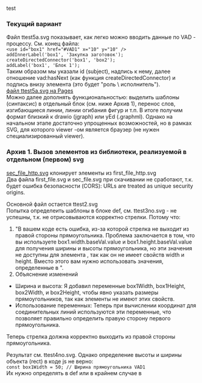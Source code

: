 test
### Текущий вариант
Файл ttest5a.svg показывает, как легко можно вводить данные по VAD - процессу. См. конец файла:  
`<use id="box1" href="#VAD1" x="10" y="10" />` \
`addInnerLabel('box1', 'Закупка заготовок');`\
`createDirectedConnector('box1', 'box2');` \
`addLabel('box1', 'Блок 1');` \
Таким образом мы указали id (subject), надпись к нему, далее отношение vad:hasNext (как функция createDirectedConnector) и подпись внизу элемента (это будет "роль \ исполнитель").  
[файл ttest5a.svg на Pages](https://bpmbpm.github.io/doc/test/SVG/ttest5a.svg)  
Можно далее дополнять функциональностью: выделить шаблоны (синтаксис) в отдельный блок (см. ниже Архив 1), перенос слов, изгибающиеся линии, линии огибания фигур и т.п. В итоге получим формат близкий к drawio (jgraph) или yEd (.graphml). Однако на начальном этапе достаточно упрощенных возможностей, но в рамках SVG, для которого viewer -ом является браузер (не нужен специализированный viewer).   


### Архив 1. Вызов элементов из библиотеки, реализуемой в отдельном (первом) svg
[sec_file_http.svg](https://bpmbpm.github.io/doc/test/SVG/sec_file_http.svg) клонирует элементы из first_file_http.svg  
Два файла first_file.svg и sec_file.svg при скачивании не сработают, т.к. будет ошибка безопасности (CORS): URLs are treated as unique security origins.

Основной файл остается ttest2.svg  
Попытка определеить шаблоны в блоке def, см. ttest3no.svg - не успешны, т.к. не отрисовываются корректно стрелки. Потому что:  
1. "В вашем коде есть ошибка, из-за которой стрелка не выходит из правой стороны прямоугольника. Проблема заключается в том, что вы используете box1.width.baseVal.value и box1.height.baseVal.value для получения ширины и высоты прямоугольника, но эти значения не доступны для элемента <use>, так как он не имеет свойств width и height. Вместо этого вам нужно использовать значения, определенные в <defs>".
2.  Объяснение изменений
- Ширина и высота: Я добавил переменные box1Width, box1Height, box2Width, и box2Height, чтобы явно указать размеры прямоугольников, так как элементы <use> не имеют этих свойств.
- Использование переменных: Теперь при вычислении координат для соединительных линий используются эти переменные, что позволяет правильно определить правую сторону первого прямоугольника.  

Теперь стрелка должна корректно выходить из правой стороны прямоугольника.

Результат см. ttest4no.svg. Однако определение высоты и ширины объекта (rect) в коде js не верно:   
`const box1Width = 50; // Ширина прямоугольника VAD1`  
Их нужно определять в def или в крайнем случае в <style>. 

### Материалы
Best:
- https://habr.com/ru/articles/320504/
- https://www.w3.org/TR/SVG2/struct.html#MetadataElement		
Метаданные, включаемые в содержимое SVG, должны быть указаны в элементах ' metadata ' .
Вот пример того, как метаданные могут быть включены в документ SVG. В примере используется схема Dublin Core версии 1.1.

Ссылки:
- [Перевод книги Pocket Guide to Writing SVG, c разрешения автора — Джони Трайтел](https://css-live.ru/articles/karmannoe-rukovodstvo-po-napisaniyu-svg-glava-1-organizaciya-dokumenta.html), Элемент defs
- [SVG в вебе. Практическое руководство](https://svgontheweb.com/ru/)
- [Структура SVG-файла](https://webmaster.alexanderklimov.ru/html/svg/structure.php)
- [Библиотека js по изменению форм в SVG элементах](https://ru.stackoverflow.com/questions/616315/%d0%91%d0%b8%d0%b1%d0%bb%d0%b8%d0%be%d1%82%d0%b5%d0%ba%d0%b0-js-%d0%bf%d0%be-%d0%b8%d0%b7%d0%bc%d0%b5%d0%bd%d0%b5%d0%bd%d0%b8%d1%8e-%d1%84%d0%be%d1%80%d0%bc-%d0%b2-svg-%d1%8d%d0%bb%d0%b5%d0%bc%d0%b5%d0%bd%d1%82%d0%b0%d1%85)
- [svg-art](https://svg-art.ru/?page_id=1047)
- [mozilla: Element/use](https://developer.mozilla.org/en-US/docs/Web/SVG/Element/use)
- [Как нарисовать прямоугольник на SVG движением мыши](https://ru.stackoverflow.com/questions/1335194/%D0%A0%D0%B8%D1%81%D0%BE%D0%B2%D0%B0%D0%BD%D0%B8%D0%B5-svg-%D0%B2-%D0%B1%D1%80%D0%B0%D1%83%D0%B7%D0%B5%D1%80%D0%B5-%D0%92%D0%BE%D0%B7%D0%BC%D0%BE%D0%B6%D0%BD%D0%BE-%D0%BB%D0%B8)
- https://ru.hexlet.io/blog/posts/kak-rabotat-s-formatom-svg-rukovodstvo-dlya-nachinayuschih-veb-razrabotchikov
- https://serganbus.github.io/d3tutorials/svg_primer.html
- https://serganbus.github.io/d3tutorials/index.html
